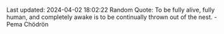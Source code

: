Last updated: 2024-04-02 18:02:22
Random Quote: To be fully alive, fully human, and completely awake is to be continually thrown out of the nest. - Pema Chödrön